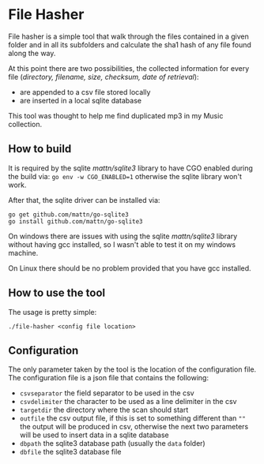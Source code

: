 # File Hasher

File hasher is a simple tool that walk through the files contained in a given folder and in all its subfolders and calculate the sha1 hash of any file found along the way.

At this point there are two possibilities, the collected information for every file (*directory, filename, size, checksum, date of retrieval*):
- are appended to a csv file stored locally
- are inserted in a local sqlite database 

This tool was thought to help me find duplicated mp3 in my Music collection. 

## How to build

It is required by the sqlite *mattn/sqlite3* library to have CGO enabled during the build via: `go env -w CGO_ENABLED=1`  otherwise the sqlite library won't work. 

After that, the sqlite driver can be installed via:
```
go get github.com/mattn/go-sqlite3
go install github.com/mattn/go-sqlite3
```

On windows there are issues with using the sqlite *mattn/sqlite3* library without having gcc installed, so I wasn't able to test it on my windows machine. 

On Linux there should be no problem provided that you have gcc installed.

## How to use the tool
The usage is pretty simple:

`./file-hasher <config file location>`

## Configuration
The only parameter taken by the tool is the location of the configuration file. The configuration file is a json file that contains the following:

- `csvseparator` the field separator to be used in the csv
- `csvdelimiter` the character to be used as a line delimiter in the csv
- `targetdir` the directory where the scan should start
- `outfile` the csv output file, if this is set to something different than `""` the output will be produced in csv, otherwise the next two parameters will be used to insert data in a sqlite database 
- `dbpath` the sqlite3 database path (usually the `data` folder)
- `dbfile` the sqlite3 database file

